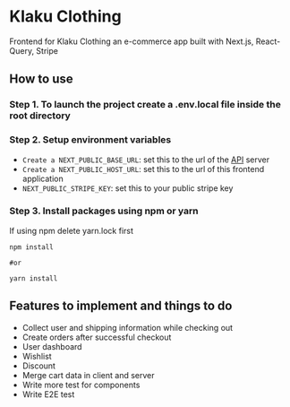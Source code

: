 # Klaku Clothing

Frontend for Klaku Clothing an e-commerce app built with Next.js, React-Query, Stripe

## How to use


### Step 1. To launch the project create a .env.local file inside the root directory

### Step 2. Setup environment variables

- `Create a NEXT_PUBLIC_BASE_URL`: set this to the url of the [API](https://github.com/nacen-dev/klaku-backend) server
- `Create a NEXT_PUBLIC_HOST_URL`: set this to the url of this frontend application
- `NEXT_PUBLIC_STRIPE_KEY`: set this to your public stripe key

### Step 3. Install packages using npm or yarn

If using npm delete yarn.lock first

```
npm install 

#or

yarn install
```

## Features to implement and things to do
- Collect user and shipping information while checking out
- Create orders after successful checkout 
- User dashboard
- Wishlist
- Discount
- Merge cart data in client and server
- Write more test for components
- Write E2E test